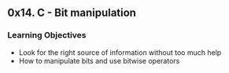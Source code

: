 ## 0x14. C - Bit manipulation

### Learning Objectives 
- Look for the right source of information without too much help 
- How to manipulate bits and use bitwise operators
